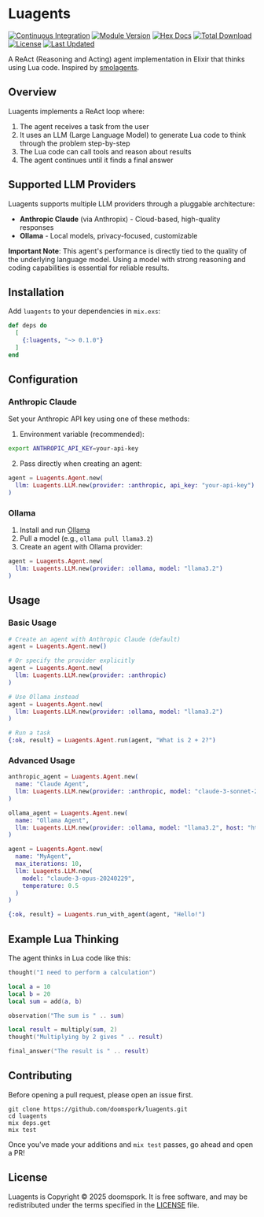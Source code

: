 # Luagents

[![Continuous Integration](https://github.com/doomspork/luagents/actions/workflows/ci.yml/badge.svg)](https://github.com/doomspork/luagents/actions/workflows/ci.yaml)
[![Module Version](https://img.shields.io/hexpm/v/luagents.svg)](https://hex.pm/packages/luagents)
[![Hex Docs](https://img.shields.io/badge/hex-docs-lightgreen.svg)](https://hexdocs.pm/luagents/)
[![Total Download](https://img.shields.io/hexpm/dt/luagents.svg)](https://hex.pm/packages/luagents)
[![License](https://img.shields.io/hexpm/l/luagents.svg)](https://github.com/doomspork/luagents/blob/master/LICENSE)
[![Last Updated](https://img.shields.io/github/last-commit/doomspork/luagents.svg)](https://github.com/doomspork/luagents/commits/main)

A ReAct (Reasoning and Acting) agent implementation in Elixir that thinks using Lua code. Inspired by [smolagents](https://github.com/huggingface/smolagents).

## Overview

Luagents implements a ReAct loop where:
1. The agent receives a task from the user
2. It uses an LLM (Large Language Model) to generate Lua code to think through the problem step-by-step
3. The Lua code can call tools and reason about results
4. The agent continues until it finds a final answer

## Supported LLM Providers

Luagents supports multiple LLM providers through a pluggable architecture:

- **Anthropic Claude** (via Anthropix) - Cloud-based, high-quality responses
- **Ollama** - Local models, privacy-focused, customizable

**Important Note**: This agent's performance is directly tied to the quality of the underlying language model. Using a model with strong reasoning and coding capabilities is essential for reliable results.

## Installation

Add `luagents` to your dependencies in `mix.exs`:

```elixir
def deps do
  [
    {:luagents, "~> 0.1.0"}
  ]
end
```

## Configuration

### Anthropic Claude

Set your Anthropic API key using one of these methods:

1. Environment variable (recommended):
```bash
export ANTHROPIC_API_KEY=your-api-key
```

2. Pass directly when creating an agent:
```elixir
agent = Luagents.Agent.new(
  llm: Luagents.LLM.new(provider: :anthropic, api_key: "your-api-key")
)
```

### Ollama

1. Install and run [Ollama](https://ollama.com/)
2. Pull a model (e.g., `ollama pull llama3.2`)
3. Create an agent with Ollama provider:

```elixir
agent = Luagents.Agent.new(
  llm: Luagents.LLM.new(provider: :ollama, model: "llama3.2")
)
```

## Usage

### Basic Usage

```elixir
# Create an agent with Anthropic Claude (default)
agent = Luagents.Agent.new()

# Or specify the provider explicitly  
agent = Luagents.Agent.new(
  llm: Luagents.LLM.new(provider: :anthropic)
)

# Use Ollama instead
agent = Luagents.Agent.new(
  llm: Luagents.LLM.new(provider: :ollama, model: "llama3.2")
)

# Run a task
{:ok, result} = Luagents.Agent.run(agent, "What is 2 + 2?")
```

### Advanced Usage

```elixir
anthropic_agent = Luagents.Agent.new(
  name: "Claude Agent",
  llm: Luagents.LLM.new(provider: :anthropic, model: "claude-3-sonnet-20240229")
)

ollama_agent = Luagents.Agent.new(
  name: "Ollama Agent", 
  llm: Luagents.LLM.new(provider: :ollama, model: "llama3.2", host: "http://localhost:11434")
)

agent = Luagents.Agent.new(
  name: "MyAgent",
  max_iterations: 10,
  llm: Luagents.LLM.new(
    model: "claude-3-opus-20240229",
    temperature: 0.5
  )
)

{:ok, result} = Luagents.run_with_agent(agent, "Hello!")
```

## Example Lua Thinking

The agent thinks in Lua code like this:

```lua
thought("I need to perform a calculation")

local a = 10
local b = 20
local sum = add(a, b)

observation("The sum is " .. sum)

local result = multiply(sum, 2)
thought("Multiplying by 2 gives " .. result)

final_answer("The result is " .. result)
```

## Contributing

Before opening a pull request, please open an issue first.

    git clone https://github.com/doomspork/luagents.git
    cd luagents 
    mix deps.get
    mix test

Once you've made your additions and `mix test` passes, go ahead and open a PR!

## License

Luagents is Copyright © 2025 doomspork. It is free software, and may be
redistributed under the terms specified in the [LICENSE](/LICENSE.md) file.